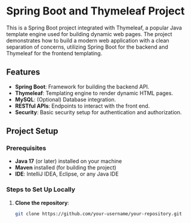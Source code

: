 # Spring Boot and Thymeleaf Project

This is a Spring Boot project integrated with Thymeleaf, a popular Java template engine used for building dynamic web pages. The project demonstrates how to build a modern web application with a clean separation of concerns, utilizing Spring Boot for the backend and Thymeleaf for the frontend templating.

## Features

- **Spring Boot**: Framework for building the backend API.
- **Thymeleaf**: Templating engine to render dynamic HTML pages.
- **MySQL**: (Optional) Database integration.
- **RESTful APIs**: Endpoints to interact with the front end.
- **Security**: Basic security setup for authentication and authorization.

## Project Setup

### Prerequisites

- **Java 17** (or later) installed on your machine
- **Maven** installed (for building the project)
- **IDE**: IntelliJ IDEA, Eclipse, or any Java IDE

### Steps to Set Up Locally

1. **Clone the repository**:
   ```bash
   git clone https://github.com/your-username/your-repository.git
